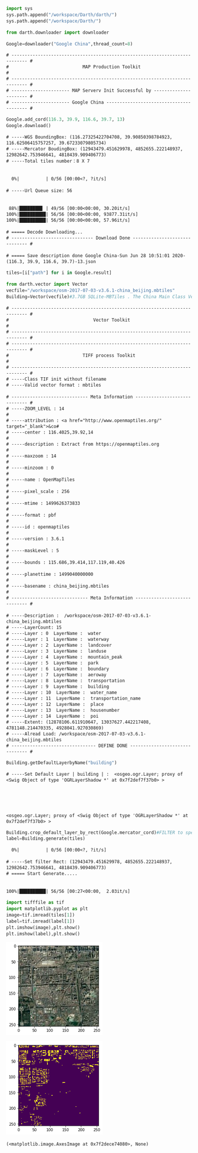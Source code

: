 ```python

```


```python
import sys 
sys.path.append("/workspace/Darth/darth/")
sys.path.append("/workspace/Darth/")
```


```python
from darth.downloader import downloader
```


```python
Google=downloader("Google China",thread_count=8)
```

    # ---------------------------------------------------------------------------- #
    #                            MAP Production Toolkit                            #
    # ---------------------------------------------------------------------------- #
    # ---------------------- MAP Serverv Init Successful by ---------------------- #
    # ---------------------- Google China ---------------------------------------- #



```python
Google.add_cord(116.3, 39.9, 116.6, 39.7, 13)
Google.download()
```

    # -----WGS BoundingBox: (116.27325422704708, 39.90850398784923, 116.62506415757257, 39.67233079805734)
    # -----Mercator BoudingBox: (12943479.451629978, 4852655.222148937, 12982642.753946641, 4818439.909406773)
    # -----Total tiles number：8 X 7


      0%|          | 0/56 [00:00<?, ?it/s]

    # -----Url Queue size: 56


     88%|████████▊ | 49/56 [00:00<00:00, 30.20it/s]
    100%|██████████| 56/56 [00:00<00:00, 93877.31it/s]
    100%|██████████| 56/56 [00:00<00:00, 57.96it/s]

    # ===== Decode Downloading...
    # ------------------------------- Download Done ------------------------------ #
    
    # ===== Save description done Google China-Sun Jun 28 10:51:01 2020-(116.3, 39.9, 116.6, 39.7)-13.json


    



```python
tiles=[i["path"] for i in Google.result]
```


```python
from darth.vector import Vector
vecfile="/workspace/osm-2017-07-03-v3.6.1-china_beijing.mbtiles"
Building=Vector(vecfile)#3.7GB SQLite-MBTiles . The China Main Class Vector Object.

```

    # ---------------------------------------------------------------------------- #
    #                                Vector Toolkit                                #
    # ---------------------------------------------------------------------------- #
    # ---------------------------------------------------------------------------- #
    #                            TIFF process Toolkit                              #
    # ---------------------------------------------------------------------------- #
    # -----Class TIF init without filename
    # -----Valid vector format : mbtiles
    
    # ----------------------------- Meta Information ----------------------------- #
    # -----ZOOM_LEVEL : 14                                                         #
    # -----attribution : <a href="http://www.openmaptiles.org/" target="_blank">&co#
    # -----center : 116.4025,39.92,14                                              #
    # -----description : Extract from https://openmaptiles.org                     #
    # -----maxzoom : 14                                                            #
    # -----minzoom : 0                                                             #
    # -----name : OpenMapTiles                                                     #
    # -----pixel_scale : 256                                                       #
    # -----mtime : 1499626373833                                                   #
    # -----format : pbf                                                            #
    # -----id : openmaptiles                                                       #
    # -----version : 3.6.1                                                         #
    # -----maskLevel : 5                                                           #
    # -----bounds : 115.686,39.414,117.119,40.426                                  #
    # -----planettime : 1499040000000                                              #
    # -----basename : china_beijing.mbtiles                                        #
    # ----------------------------- Meta Information ----------------------------- #
    
    # -----Description :  /workspace/osm-2017-07-03-v3.6.1-china_beijing.mbtiles
    # -----LayerCount: 15
    # -----Layer : 0  LayerName :  water 
    # -----Layer : 1  LayerName :  waterway 
    # -----Layer : 2  LayerName :  landcover 
    # -----Layer : 3  LayerName :  landuse 
    # -----Layer : 4  LayerName :  mountain_peak 
    # -----Layer : 5  LayerName :  park 
    # -----Layer : 6  LayerName :  boundary 
    # -----Layer : 7  LayerName :  aeroway 
    # -----Layer : 8  LayerName :  transportation 
    # -----Layer : 9  LayerName :  building 
    # -----Layer : 10  LayerName :  water_name 
    # -----Layer : 11  LayerName :  transportation_name 
    # -----Layer : 12  LayerName :  place 
    # -----Layer : 13  LayerName :  housenumber 
    # -----Layer : 14  LayerName :  poi 
    # -----Extent: (12878106.611910647, 13037627.442217408, 4781148.214470335, 4928041.927030869)
    # -----Alread Load: /workspace/osm-2017-07-03-v3.6.1-china_beijing.mbtiles
    # -------------------------------- DEFINE DONE ------------------------------- #



```python
Building.getDefaultLayerbyName("building")
```

    # -----Set Default Layer | building | :  <osgeo.ogr.Layer; proxy of <Swig Object of type 'OGRLayerShadow *' at 0x7f2def7f37b0> >





    <osgeo.ogr.Layer; proxy of <Swig Object of type 'OGRLayerShadow *' at 0x7f2def7f37b0> >




```python
Building.crop_default_layer_by_rect(Google.mercator_cord)#FILTER to speed up
label=Building.generate(tiles)
```

      0%|          | 0/56 [00:00<?, ?it/s]

    # -----Set filter Rect: (12943479.451629978, 4852655.222148937, 12982642.753946641, 4818439.909406773)
    # ===== Start Generate.....


    100%|██████████| 56/56 [00:27<00:00,  2.03it/s]



```python
import tifffile as tif 
import matplotlib.pyplot as plt
image=tif.imread(tiles[1])
label=tif.imread(label[1])
plt.imshow(image),plt.show()
plt.imshow(label),plt.show()
```


![png](output_9_0.png)



![png](output_9_1.png)





    (<matplotlib.image.AxesImage at 0x7f2dece74080>, None)




```python

```
